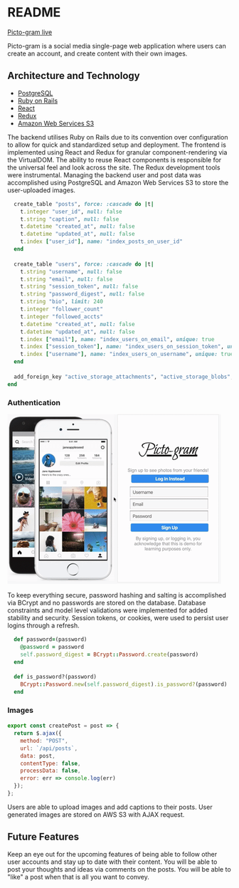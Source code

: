 # README

 [Picto-gram live](https://picto-gram.herokuapp.com/)

Picto-gram is a social media single-page web application where users can create an account, and create content with their own images.

## Architecture and Technology

* [PostgreSQL](https://www.postgresql.org/)
* [Ruby on Rails](https://rubyonrails.org/)
* [React](https://reactjs.org/)
* [Redux](https://redux.js.org/)
* [Amazon Web Services S3](https://aws.amazon.com/s3/)

The backend utilises Ruby on Rails due to its convention over configuration to allow for quick and standardized setup and deployment. The frontend is implemented using React and Redux for granular component-rendering via the VirtualDOM. The ability to reuse React components is responsible for the universal feel and look across the site. The Redux development tools were instrumental. Managing the backend user and post data was accomplished using PostgreSQL and Amazon Web Services S3 to store the user-uploaded images.

```ruby
  create_table "posts", force: :cascade do |t|
    t.integer "user_id", null: false
    t.string "caption", null: false
    t.datetime "created_at", null: false
    t.datetime "updated_at", null: false
    t.index ["user_id"], name: "index_posts_on_user_id"
  end

  create_table "users", force: :cascade do |t|
    t.string "username", null: false
    t.string "email", null: false
    t.string "session_token", null: false
    t.string "password_digest", null: false
    t.string "bio", limit: 240
    t.integer "follower_count"
    t.integer "followed_accts"
    t.datetime "created_at", null: false
    t.datetime "updated_at", null: false
    t.index ["email"], name: "index_users_on_email", unique: true
    t.index ["session_token"], name: "index_users_on_session_token", unique: true
    t.index ["username"], name: "index_users_on_username", unique: true
  end

  add_foreign_key "active_storage_attachments", "active_storage_blobs", column: "blob_id"
end
```

### Authentication

<div style="item-align:center"><img src="https://github.com/ivopavlov87/Fullstack1/blob/master/login-gif.gif" alt="Demo login" /></div>

To keep everything secure, password hashing and salting is accomplished via BCrypt and no passwords are stored on the database. Database constraints and model level validations were implemented for added stability and security. Session tokens, or cookies, were used to persist user logins through a refresh.


```ruby
  def password=(password)
    @password = password
    self.password_digest = BCrypt::Password.create(password)
  end

  def is_password?(password)
    BCrypt::Password.new(self.password_digest).is_password?(password)
  end
```

### Images

```javascript
export const createPost = post => {
  return $.ajax({
    method: "POST",
    url: `/api/posts`,
    data: post,
    contentType: false,
    processData: false,
    error: err => console.log(err)
  });
};
```

Users are able to upload images and add captions to their posts. User generated images are stored on AWS S3 with AJAX request.

## Future Features

Keep an eye out for the upcoming features of being able to follow other user accounts and stay up to date with their content. You will be able to post your thoughts and ideas via comments on the posts. You will be able to "like" a post when that is all you want to convey.
